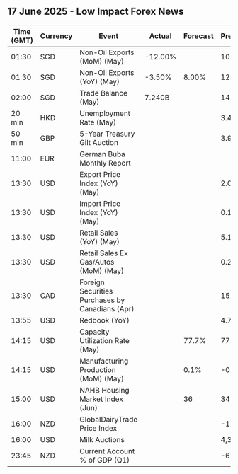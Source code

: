 ## 17 June 2025 - Low Impact Forex News

| Time (GMT) | Currency | Event | Actual | Forecast | Previous |
|------|----------|-------|--------|----------|----------|
| 01:30 | SGD | Non-Oil Exports (MoM) (May) | -12.00% |  | 10.40% |
| 01:30 | SGD | Non-Oil Exports (YoY) (May) | -3.50% | 8.00% | 12.40% |
| 02:00 | SGD | Trade Balance (May) | 7.240B |  | 14.220B |
| 20 min | HKD | Unemployment Rate (May) |  |  | 3.4% |
| 50 min | GBP | 5-Year Treasury Gilt Auction |  |  | 3.977% |
| 11:00 | EUR | German Buba Monthly Report |  |  |  |
| 13:30 | USD | Export Price Index (YoY) (May) |  |  | 2.0% |
| 13:30 | USD | Import Price Index (YoY) (May) |  |  | 0.1% |
| 13:30 | USD | Retail Sales (YoY) (May) |  |  | 5.16% |
| 13:30 | USD | Retail Sales Ex Gas/Autos (MoM) (May) |  |  | 0.2% |
| 13:30 | CAD | Foreign Securities Purchases by Canadians (Apr) |  |  | 15.630B |
| 13:55 | USD | Redbook (YoY) |  |  | 4.7% |
| 14:15 | USD | Capacity Utilization Rate (May) |  | 77.7% | 77.7% |
| 14:15 | USD | Manufacturing Production (MoM) (May) |  | 0.1% | -0.4% |
| 15:00 | USD | NAHB Housing Market Index (Jun) |  | 36 | 34 |
| 16:00 | NZD | GlobalDairyTrade Price Index |  |  | -1.6% |
| 16:00 | USD | Milk Auctions |  |  | 4,332.0 |
| 23:45 | NZD | Current Account % of GDP (Q1) |  |  | -6.20% |

